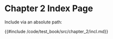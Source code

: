 # Chapter 2 Index Page

Include via an absolute path:

{{#include /code/test_book/src/chapter_2/incl.md}}
